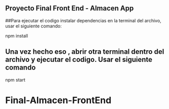 ## Proyecto Final Front End - Almacen App

##Para ejecutar el codigo instalar dependencias en la terminal del archivo, usar el siguiente comando:

  npm install

## Una vez hecho eso , abrir otra terminal dentro del archivo y ejecutar el codigo. Usar el siguiente comando

  npm start
# Final-Almacen-FrontEnd
